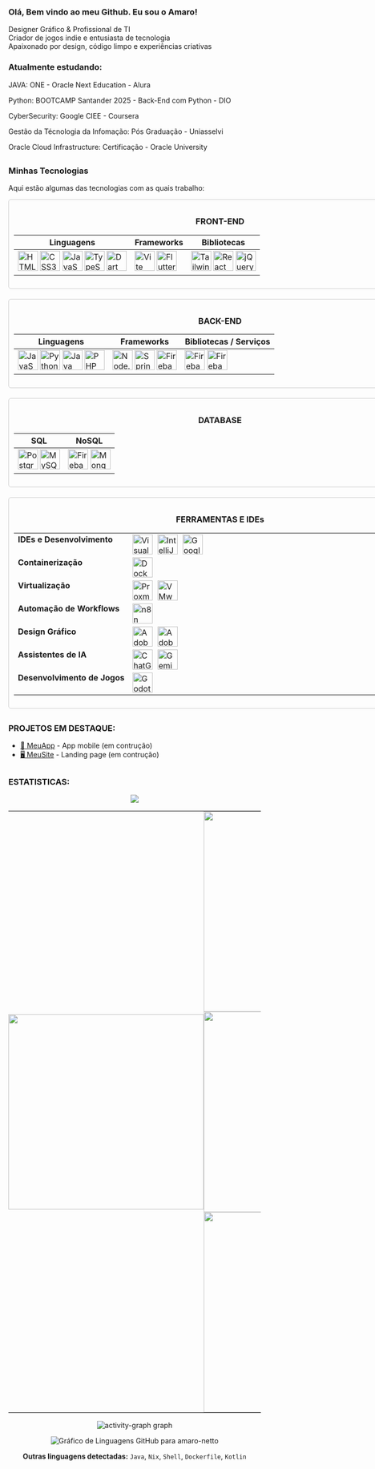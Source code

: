 ### Olá, Bem vindo ao meu Github. Eu sou o Amaro!

Designer Gráfico & Profissional de TI  
Criador de jogos indie e entusiasta de tecnologia  
Apaixonado por design, código limpo e experiências criativas

### Atualmente estudando:

JAVA: ONE - Oracle Next Education - Alura

Python: BOOTCAMP Santander 2025 - Back-End com Python - DIO

CyberSecurity: Google CIEE - Coursera

Gestão da Técnologia da Infomação: Pós Graduação - Uniasselvi

Oracle Cloud Infrastructure: Certificação - Oracle University 

##

### Minhas Tecnologias
Aqui estão algumas das tecnologias com as quais trabalho:

<div align="center" style="border: 1px solid #ccc; padding: 10px; border-radius: 5px; width: 845px; box-sizing: border-box;">
  <h3>FRONT-END</h3>
  <table style="table-layout: fixed; width: 100%;">
    <thead>
      <tr>
        <th>Linguagens</th>
        <th>Frameworks</th>
        <th>Bibliotecas</th>
      </tr>
    </thead>
    <tbody>
      <tr>
        <td>
          <img src="https://skillicons.dev/icons?i=html" alt="HTML5" title="HTML5" width="40" height="40">
          <img src="https://skillicons.dev/icons?i=css" alt="CSS3" title="CSS3" width="40" height="40">
          <img src="https://skillicons.dev/icons?i=js" alt="JavaScript" title="JavaScript" width="40" height="40">
          <img src="https://skillicons.dev/icons?i=ts" alt="TypeScript" title="TypeScript" width="40" height="40">
          <img src="https://skillicons.dev/icons?i=dart" alt="Dart" title="Dart" width="40" height="40">
        </td>
        <td>
          <img src="https://skillicons.dev/icons?i=vite" alt="Vite" title="Vite" width="40" height="40">
          <img src="https://skillicons.dev/icons?i=flutter" alt="Flutter" title="Flutter" width="40" height="40">
        </td>
        <td>
          <img src="https://skillicons.dev/icons?i=tailwind" alt="Tailwind CSS" title="Tailwind CSS" width="40" height="40">
          <img src="https://skillicons.dev/icons?i=react" alt="React" title="React" width="40" height="40">
          <img src="https://skillicons.dev/icons?i=jquery" alt="jQuery" title="jQuery" width="40" height="40">
        </td>
      </tr>
    </tbody>
  </table>
</div>

<div align="center" style="border: 1px solid #ccc; padding: 10px; border-radius: 5px; width: 845px; box-sizing: border-box; margin-top: 20px;">
  <h3>BACK-END</h3>
  <table style="table-layout: fixed; width: 100%;">
    <thead>
      <tr>
        <th>Linguagens</th>
        <th>Frameworks</th>
        <th>Bibliotecas / Serviços</th>
      </tr>
    </thead>
    <tbody>
      <tr>
        <td>
          <img src="https://skillicons.dev/icons?i=js" alt="JavaScript" title="JavaScript" width="40" height="40">
          <img src="https://skillicons.dev/icons?i=py" alt="Python" title="Python" width="40" height="40">
          <img src="https://skillicons.dev/icons?i=java" alt="Java" title="Java" width="40" height="40">
          <img src="https://skillicons.dev/icons?i=php" alt="PHP" title="PHP" width="40" height="40">
        </td>
        <td>
          <img src="https://skillicons.dev/icons?i=nodejs" alt="Node.js" title="Node.js" width="40" height="40">
          <img src="https://skillicons.dev/icons?i=spring" alt="Spring Boot" title="Spring Boot" width="40" height="40">
          <img src="https://cdn.jsdelivr.net/gh/devicons/devicon/icons/firebase/firebase-plain.svg" alt="Firebase (BaaS)" title="Firebase (BaaS)" width="40" height="40">
        </td>
        <td>
          <img src="https://cdn.jsdelivr.net/gh/devicons/devicon/icons/firebase/firebase-plain.svg" alt="Firebase Auth" title="Firebase Auth" width="40" height="40">
          <img src="https://cdn.jsdelivr.net/gh/devicons/devicon/icons/firebase/firebase-plain.svg" alt="Firebase Realtime Database" title="Firebase Realtime Database" width="40" height="40">
        </td>
      </tr>
    </tbody>
  </table>
</div>

<div align="center" style="border: 1px solid #ccc; padding: 10px; border-radius: 5px; width: 845px; box-sizing: border-box; margin-top: 20px;">
  <h3>DATABASE</h3>
  <table style="table-layout: fixed; width: 100%;">
    <thead>
      <tr>
        <th>SQL</th>
        <th>NoSQL</th>
      </tr>
    </thead>
    <tbody>
      <tr>
        <td>
          <img src="https://skillicons.dev/icons?i=postgres" alt="PostgreSQL" title="PostgreSQL" width="40" height="40">
          <img src="https://skillicons.dev/icons?i=mysql" alt="MySQL" title="MySQL" width="40" height="40">
        </td>
        <td>
          <img src="https://skillicons.dev/icons?i=firebase" alt="Firebase Realtime Database" title="Firebase Realtime Database" width="40" height="40">
          <img src="https://skillicons.dev/icons?i=mongodb" alt="MongoDB" title="MongoDB" width="40" height="40">
        </td>
      </tr>
    </tbody>
  </table>
</div>


<div align="center" style="border: 1px solid #ccc; padding: 10px; border-radius: 5px; width: 845px; box-sizing: border-box; margin-top: 20px;">
  <h3>FERRAMENTAS E IDEs</h3>
  <table style="table-layout: fixed; width: 100%;">
    <tbody>
      <tr>
        <td style="font-weight: bold; text-align: left; vertical-align: top; width: 30%;">IDEs e Desenvolvimento</td>
        <td style="display: flex; flex-wrap: wrap; justify-content: flex-start; align-items: center; gap: 10px; width: 70%;">
          <img src="https://cdn.jsdelivr.net/gh/devicons/devicon/icons/vscode/vscode-original.svg" alt="Visual Studio Code" title="Visual Studio Code" width="40" height="40">
          <img src="https://cdn.jsdelivr.net/gh/devicons/devicon/icons/intellij/intellij-original.svg" alt="IntelliJ IDEA" title="IntelliJ IDEA" width="40" height="40">
          <img src="https://avatars.githubusercontent.com/u/33467679?s=200&v=4" alt="Google Colaboratory" title="Google Colaboratory" width="40" height="40">   
        </td>
      </tr>
      <tr>
        <td style="font-weight: bold; text-align: left; vertical-align: top;">Containerização</td>
        <td style="display: flex; flex-wrap: wrap; justify-content: flex-start; align-items: center; gap: 10px;">
          <img src="https://cdn.jsdelivr.net/gh/devicons/devicon/icons/docker/docker-original.svg" alt="Docker" title="Docker" width="40" height="40">
        </td>
      </tr>
      <tr>
        <td style="font-weight: bold; text-align: left; vertical-align: top;">Virtualização</td>
        <td style="display: flex; flex-wrap: wrap; justify-content: flex-start; align-items: center; gap: 10px;">
          <img src="https://img.icons8.com/?size=100&id=53iFar0HpEW9&format=png&color=000000" alt="Proxmox" title="Proxmox" width="40" height="40">
          <img src="https://dt-cdn.net/hub/logos/vcenter-server.png" alt="VMware / VMware ESXi" title="VMware / VMware ESXi" width="40" height="40">
        </td>
      </tr>
      <tr>
        <td style="font-weight: bold; text-align: left; vertical-align: top;">Automação de Workflows</td>
        <td style="display: flex; flex-wrap: wrap; justify-content: flex-start; align-items: center; gap: 10px;">
          <img src="https://registry.npmmirror.com/@lobehub/icons-static-png/latest/files/dark/n8n-color.png" alt="n8n" title="n8n (automação de workflows)" width="40" height="40">
        </td>
      </tr>
      <tr>
        <td style="font-weight: bold; text-align: left; vertical-align: top;">Design Gráfico</td>
        <td style="display: flex; flex-wrap: wrap; justify-content: flex-start; align-items: center; gap: 10px;">
          <img src="https://cdn.jsdelivr.net/gh/devicons/devicon/icons/photoshop/photoshop-plain.svg" alt="Adobe Photoshop" title="Adobe Photoshop" width="40" height="40">
          <img src="https://cdn.jsdelivr.net/gh/devicons/devicon/icons/illustrator/illustrator-plain.svg" alt="Adobe Illustrator" title="Adobe Illustrator" width="40" height="40">
        </td>
      </tr>
      <tr>
        <td style="font-weight: bold; text-align: left; vertical-align: top;">Assistentes de IA</td>
        <td style="display: flex; flex-wrap: wrap; justify-content: flex-start; align-items: center; gap: 10px;">
          <img src="https://upload.wikimedia.org/wikipedia/commons/0/04/ChatGPT_logo.svg" alt="ChatGPT" title="ChatGPT" width="40" height="40">
          <img src="https://static.vecteezy.com/system/resources/previews/055/687/055/non_2x/rectangle-gemini-google-icon-symbol-logo-free-png.png" alt="Gemini" title="Gemini" width="40" height="40">
        </td>
      </tr>
      <tr>
        <td style="font-weight: bold; text-align: left; vertical-align: top;">Desenvolvimento de Jogos</td>
        <td style="display: flex; flex-wrap: wrap; justify-content: flex-start; align-items: center; gap: 10px;">
          <img src="https://cdn.jsdelivr.net/gh/devicons/devicon/icons/godot/godot-original.svg" alt="Godot" title="Godot" width="40" height="40">
        </td>
      </tr>
    </tbody>
  </table>
</div>

## 
### PROJETOS EM DESTAQUE:

- [📱 MeuApp](https://github.com/usuario/) - App mobile (em contrução)
- [🖥️ MeuSite](https://github.com/amaro-netto/) - Landing page (em contrução)

##

### ESTATISTICAS:

<p align="center">
  <a href="https://github.com/ryo-ma/github-profile-trophy" title="repositório de troféus">
    <img src="https://github-profile-trophy.vercel.app/?username=amaro-netto&column=8&theme=darkhub&no-frame=true&no-bg=true&rank=,-?&row=2&no-bg=true"/>
  </a>
</p>

<div align="center">
  <table style="border-collapse: collapse; border: none;">
    <tr align="center">
      <td align="center" rowspan="0" style="padding: 0;">
        <img width="390em" src="https://github-readme-stats.vercel.app/api/top-langs/?username=amaro-netto&theme=dark&layout=pie&hide_border=true&v=3&langs_count=20&v=1&no-bg=true"/>
      <td align="left" style="padding: 0;" width="430em">
      <img width="400em" src="https://github-readme-streak-stats-eight.vercel.app?user=amaro-netto&theme=dark&hide_border=true&locale=pt_BR&date_format=j%2Fn%5B%2FY%5D&v=1&no-bg=true"/>
<img width="400em" src="https://github-readme-stats.vercel.app/api?username=amaro-netto&show_icons=true&theme=dark&include_all_commits=true&hide_border=true&v=1&rank_icon=github&no-bg=true"/>
        <img width="400em" src="https://github-readme-stats.vercel.app/api/wakatime?username=amaronetto&layout=compact&theme=dark&hide_border=true&no-bg=true"/>
  </table>
</div>

<div align="center">
<img src="https://github-readme-activity-graph.vercel.app/graph?username=amaro-netto&theme=github-dark&area=true&hide_border=true&hide_title=true&no-bg=true" alt="activity-graph graph"/>
</div>

<div align="center">
  
![Gráfico de Linguagens GitHub para amaro-netto](https://grafdev.vercel.app/api/generate-chart?username=amaro-netto&lineColor=B22222&fillColor=00b3ff&pointColor=1100ff&textColor=1100ff&gridColor=007BFF&angleLineColor=007bff)

**Outras linguagens detectadas:** `Java`, `Nix`, `Shell`, `Dockerfile`, `Kotlin`
</div>
